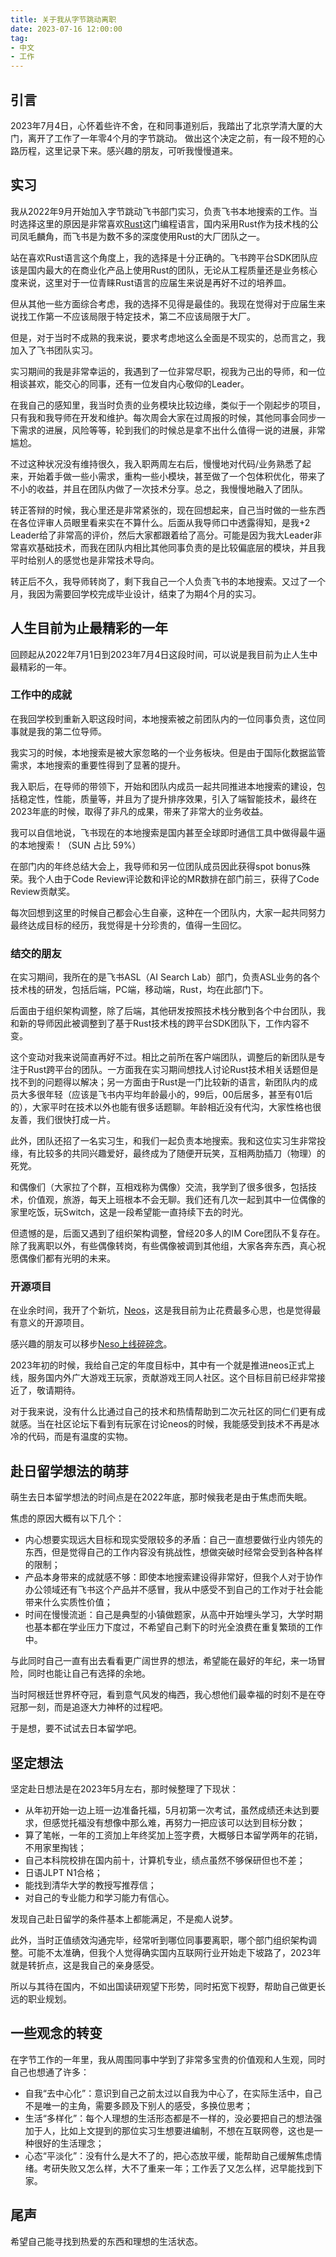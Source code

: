 ```yaml
---
title: 关于我从字节跳动离职
date: 2023-07-16 12:00:00
tag:
- 中文
- 工作
---
```

## 引言
2023年7月4日，心怀着些许不舍，在和同事道别后，我踏出了北京学清大厦的大门，离开了工作了一年零4个月的字节跳动。
做出这个决定之前，有一段不短的心路历程，这里记录下来。感兴趣的朋友，可听我慢慢道来。

## 实习
我从2022年9月开始加入字节跳动飞书部门实习，负责飞书本地搜索的工作。当时选择这里的原因是非常喜欢[Rust](https://www.rust-lang.org/)这门编程语言，国内采用Rust作为技术栈的公司凤毛麟角，而飞书是为数不多的深度使用Rust的大厂团队之一。

站在喜欢Rust语言这个角度上，我的选择是十分正确的。飞书跨平台SDK团队应该是国内最大的在商业化产品上使用Rust的团队，无论从工程质量还是业务核心度来说，这里对于一位青睐Rust语言的应届生来说是再好不过的培养皿。

但从其他一些方面综合考虑，我的选择不见得是最佳的。我现在觉得对于应届生来说找工作第一不应该局限于特定技术，第二不应该局限于大厂。

但是，对于当时不成熟的我来说，要求考虑地这么全面是不现实的，总而言之，我加入了飞书团队实习。

实习期间的我是非常幸运的，我遇到了一位非常尽职，视我为己出的导师，和一位相谈甚欢，能交心的同事，还有一位发自内心敬仰的Leader。

在我自己的感知里，我当时负责的业务模块比较边缘，类似于一个刚起步的项目，只有我和我导师在开发和维护。每次周会大家在过周报的时候，其他同事会同步一下需求的进展，风险等等，轮到我们的时候总是拿不出什么值得一说的进展，非常尴尬。

不过这种状况没有维持很久，我入职两周左右后，慢慢地对代码/业务熟悉了起来，开始着手做一些小需求，重构一些小模块，甚至做了一个包体积优化，带来了不小的收益，并且在团队内做了一次技术分享。总之，我慢慢地融入了团队。

转正答辩的时候，我心里还是非常紧张的，现在回想起来，自己当时做的一些东西在各位评审人员眼里看来实在不算什么。后面从我导师口中透露得知，是我+2 Leader给了非常高的评价，然后大家都跟着给了高分。可能是因为我大Leader非常喜欢基础技术，而我在团队内相比其他同事负责的是比较偏底层的模块，并且我平时给别人的感觉也是非常技术导向。

转正后不久，我导师转岗了，剩下我自己一个人负责飞书的本地搜索。又过了一个月，我因为需要回学校完成毕业设计，结束了为期4个月的实习。

## 人生目前为止最精彩的一年
回顾起从2022年7月1日到2023年7月4日这段时间，可以说是我目前为止人生中最精彩的一年。

### 工作中的成就
在我回学校到重新入职这段时间，本地搜索被之前团队内的一位同事负责，这位同事就是我的第二位导师。

我实习的时候，本地搜索是被大家忽略的一个业务板块。但是由于国际化数据监管需求，本地搜索的重要性得到了显著的提升。

我入职后，在导师的带领下，开始和团队内成员一起共同推进本地搜索的建设，包括稳定性，性能，质量等，并且为了提升排序效果，引入了端智能技术，最终在2023年底的时候，取得了非凡的成果，带来了非常大的业务收益。

我可以自信地说，飞书现在的本地搜索是国内甚至全球即时通信工具中做得最牛逼的本地搜索！（SUN 占比 59%）

在部门内的年终总结大会上，我导师和另一位团队成员因此获得spot bonus殊荣。我个人由于Code Review评论数和评论的MR数排在部门前三，获得了Code Review贡献奖。

每次回想到这里的时候自己都会心生自豪，这种在一个团队内，大家一起共同努力最终达成目标的经历，我觉得是十分珍贵的，值得一生回忆。

### 结交的朋友
在实习期间，我所在的是飞书ASL（AI Search Lab）部门，负责ASL业务的各个技术栈的研发，包括后端，PC端，移动端，Rust，均在此部门下。

后面由于组织架构调整，除了后端，其他研发按照技术栈分散到各个中台团队，我和新的导师因此被调整到了基于Rust技术栈的跨平台SDK团队下，工作内容不变。

这个变动对我来说简直再好不过。相比之前所在客户端团队，调整后的新团队是专注于Rust跨平台的团队。一方面我在实习期间想找人讨论Rust技术相关话题但是找不到的问题得以解决；另一方面由于Rust是一门比较新的语言，新团队内的成员大多很年轻（应该是飞书内平均年龄最小的，99后，00后居多，甚至有01后的），大家平时在技术以外也能有很多话题聊。年龄相近没有代沟，大家性格也很友善，我们很快打成一片。

此外，团队还招了一名实习生，和我们一起负责本地搜索。我和这位实习生非常投缘，有比较多的共同兴趣爱好，最终成为了随便开玩笑，互相两肋插刀（物理）的死党。

和偶像们（大家拉了个群，互相戏称为偶像）交流，我学到了很多很多，包括技术，价值观，旅游，每天上班根本不会无聊。我们还有几次一起到其中一位偶像的家里吃饭，玩Switch，这是一段希望能一直持续下去的时光。

但遗憾的是，后面又遇到了组织架构调整，曾经20多人的IM Core团队不复存在。除了我离职以外，有些偶像转岗，有些偶像被调到其他组，大家各奔东西，真心祝愿偶像们都有光明的未来。

### 开源项目
在业余时间，我开了个新坑，[Neos](https://github.com/DarkNeos/neos-ts)，这是我目前为止花费最多心思，也是觉得最有意义的开源项目。

感兴趣的朋友可以移步[Neso上线碎碎念](https://doc.neos.moe/blog/)。

2023年初的时候，我给自己定的年度目标中，其中有一个就是推进neos正式上线，服务国内外广大游戏王玩家，贡献游戏王同人社区。这个目标目前已经非常接近了，敬请期待。

对于我来说，没有什么比通过自己的技术和热情帮助到二次元社区的同仁们更有成就感。当在社区论坛下看到有玩家在讨论neos的时候，我能感受到技术不再是冰冷的代码，而是有温度的实物。

## 赴日留学想法的萌芽
萌生去日本留学想法的时间点是在2022年底，那时候我老是由于焦虑而失眠。

焦虑的原因大概有以下几个：
- 内心想要实现远大目标和现实受限较多的矛盾：自己一直想要做行业内领先的东西，但是觉得自己的工作内容没有挑战性，想做突破时经常会受到各种各样的限制；
- 产品本身带来的成就感不够：即使本地搜索建设得非常好，但我个人对于协作办公领域还有飞书这个产品并不感冒，我从中感受不到自己的工作对于社会能带来什么实质性价值；
- 时间在慢慢流逝：自己是典型的小镇做题家，从高中开始埋头学习，大学时期也基本都在学业压力下度过，不希望自己剩下的时光全浪费在重复繁琐的工作中。

与此同时自己一直有出去看看更广阔世界的想法，希望能在最好的年纪，来一场冒险，同时也能让自己有选择的余地。

当时阿根廷世界杯夺冠，看到意气风发的梅西，我心想他们最幸福的时刻不是在夺冠那一刻，而是追逐大力神杯的过程吧。

于是想，要不试试去日本留学吧。

## 坚定想法
坚定赴日想法是在2023年5月左右，那时候整理了下现状：
- 从年初开始一边上班一边准备托福，5月初第一次考试，虽然成绩还未达到要求，但感觉托福没有想像中那么难，再努力一把应该可以达到目标分数；
- 算了笔帐，一年的工资加上年终奖加上签字费，大概够日本留学两年的花销，不用家里掏钱；
- 自己本科院校排在国内前十，计算机专业，绩点虽然不够保研但也不差；
- 日语JLPT N1合格；
- 能找到清华大学的教授写推荐信；
- 对自己的专业能力和学习能力有信心。

发现自己赴日留学的条件基本上都能满足，不是痴人说梦。

此外，当时正值绩效沟通完毕，经常听到哪位同事要离职，哪个部门组织架构调整。可能不太准确，但我个人觉得确实国内互联网行业开始走下坡路了，2023年就是转折点，这是我自己的亲身感受。

所以与其待在国内，不如出国读研观望下形势，同时拓宽下视野，帮助自己做更长远的职业规划。

## 一些观念的转变
在字节工作的一年里，我从周围同事中学到了非常多宝贵的价值观和人生观，同时自己也想通了许多：

- 自我“去中心化”：意识到自己之前太过以自我为中心了，在实际生活中，自己不是唯一的主角，需要多顾及下别人的感受，多换位思考；
- 生活“多样化”：每个人理想的生活形态都是不一样的，没必要把自己的想法强加于人，比如上文提到的那位实习生想要进编制，不想在互联网卷，这也是一种很好的生活理念；
- 心态“平淡化”：没有什么是大不了的，把心态放平缓，能帮助自己缓解焦虑情绪。考研失败又怎么样，大不了重来一年；工作丢了又怎么样，迟早能找到下家。

## 尾声
希望自己能寻找到热爱的东西和理想的生活状态。
